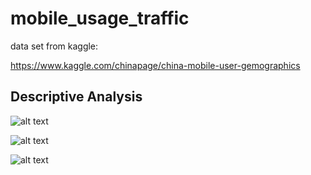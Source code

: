 # mobile_usage_traffic

data set from kaggle:

https://www.kaggle.com/chinapage/china-mobile-user-gemographics

## Descriptive Analysis

![alt text](https://github.com/shashi-dhuppe/mobile_usage_traffic/blob/feature/clean/descriptive_analytics/Correlation.png)

![alt text](https://github.com/shashi-dhuppe/mobile_usage_traffic/blob/feature/clean/descriptive_analytics/MobileUsageByGender.PNG)

![alt text](https://github.com/shashi-dhuppe/mobile_usage_traffic/blob/feature/clean/descriptive_analytics/MobileBrandUsage.PNG)



